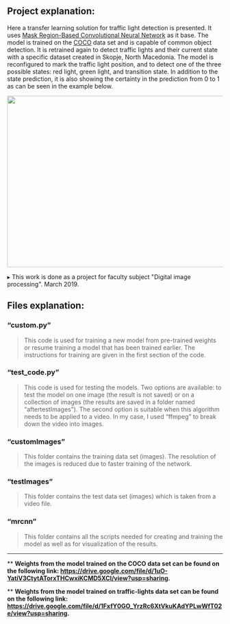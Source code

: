 ## Project explanation:

Here a transfer learning solution for traffic light detection is presented. It uses [Mask Region-Based Convolutional Neural Network](https://github.com/matterport/Mask_RCNN) as it base. The model is trained on the [COCO](https://cocodataset.org/#home) data set and is capable of common object detection. It is retrained again to detect traffic lights and their current state with a specific dataset created in Skopje, North Macedonia. The model is reconfigured to mark the traffic light position, and to detect one of the three possible states: red light, green light, and transition state. In addition to the state prediction, it is also showing the certainty in the prediction from 0 to 1 as can be seen in the example below.

<img src="https://i.imgur.com/OWsCxIG.png" width="700" height="400">

▸ This work is done as a project for faculty subject "Digital image processing". March 2019.

## Files explanation:
### “custom.py”
>	This code is used for training a new model from pre-trained weights or resume training a model that has been trained earlier. The instructions for training are given in the first section of the code.
### “test_code.py”
>	This code is used for testing the models. Two options are available: to test the model on one image (the result is not saved) or on a collection of images (the results are saved in a folder named “aftertestImages”). The second option is suitable when this algorithm needs to be applied to a video. In my case, I used “ffmpeg” to break down the video into images.
### “customImages”
>	This folder contains the training data set (images). The resolution of the images is reduced due to faster training of the network.
### “testImages”
>	This folder contains the test data set (images) which is taken from a video file. 
### “mrcnn”
>	This folder contains all the scripts needed for creating and training the model as well as for visualization of the results.
---

** **Weights from the model trained on the COCO data set can be found on the following link: https://drive.google.com/file/d/1uO-YatiV3CtytATorxTHCwxiKCMD5XCI/view?usp=sharing.** 

** **Weights from the model trained on traffic-lights data set can be found on the following link: https://drive.google.com/file/d/1FxfY0GO_YrzRc6XtVkuKAdYPLwWfT02e/view?usp=sharing.**
